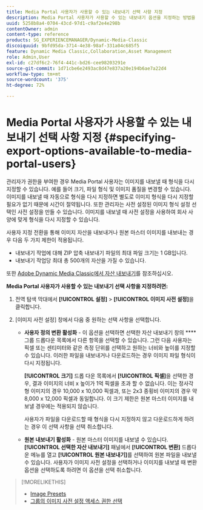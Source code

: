 ```yaml
---
title: Media Portal 사용자가 사용할 수 있는 내보내기 선택 사항 지정
description: Media Portal 사용자가 사용할 수 있는 내보내기 옵션을 지정하는 방법을 알아봅니다.
uuid: 5258b8a4-0704-43cd-97d1-c9af2e4e298b
contentOwner: admin
content-type: reference
products: SG_EXPERIENCEMANAGER/Dynamic-Media-Classic
discoiquuid: 9bfd95da-3714-4e38-98af-331a04c685f5
feature: Dynamic Media Classic,Collaboration,Asset Management
role: Admin,User
exl-id: c27df6c2-76f4-441c-bd26-cee98203291e
source-git-commit: 1d71cbe6e2493ac8d47e837a20e194b6ae7a22d4
workflow-type: tm+mt
source-wordcount: '375'
ht-degree: 72%

---
```


# Media Portal 사용자가 사용할 수 있는 내보내기 선택 사항 지정 {#specifying-export-options-available-to-media-portal-users}

관리자가 권한을 부여한 경우 Media Portal 사용자는 이미지를 내보낼 때 형식을 다시 지정할 수 있습니다. 예를 들어 크기, 파일 형식 및 이미지 품질을 변경할 수 있습니다. 이미지를 내보낼 때 자동으로 형식을 다시 지정하면 별도로 이미지 형식을 다시 지정할 필요가 없기 때문에 시간이 절약됩니다. 또한 관리자는 사전 설정된 이미지 형식 설정 선택인 사전 설정을 만들 수 있습니다. 이미지를 내보낼 때 사전 설정을 사용하여 회사 사양에 맞게 형식을 다시 지정할 수 있습니다.

사용자 지정 전환을 통해 이미지 자산을 내보내거나 원본 마스터 이미지를 내보내는 경우 다음 두 가지 제한이 적용됩니다.

* 내보내기 작업에 대해 ZIP 압축 내보내기 파일의 최대 파일 크기는 1 GB입니다.
* 내보내기 작업당 최대 총 500개의 자산을 가질 수 있습니다.

또한 [Adobe Dynamic Media Classic에서 자산 내보내기](exporting-assets-from-dmc.md#exporting-assets-from_dmc)를 참조하십시오.

**Media Portal 사용자가 사용할 수 있는 내보내기 선택 사항을 지정하려면:**

1. 전역 탐색 막대에서 **[!UICONTROL 설정]** > **[!UICONTROL 이미지 사전 설정]**&#x200B;을 클릭합니다.
1. [이미지 사전 설정] 창에서 다음 중 원하는 선택 사항을 선택합니다.

   * **사용자 정의 변환 활성화**  - 이 옵션을 선택하면 선택한 자산 내보내기 창의  **** 그룹 드롭다운 목록에서 다른 항목을 선택할 수 있습니다. 그런 다음 사용자는 픽셀 또는 센티미터와 같은 측정 단위를 선택하고 원하는 너비와 높이를 지정할 수 있습니다. 이러한 파일을 내보내거나 다운로드하는 경우 이미지 파일 형식이 다시 지정됩니다.

      **[!UICONTROL 크기]** 드롭 다운 목록에서 **[!UICONTROL 픽셀]**&#x200B;을 선택한 경우, 결과 이미지의 너비 x 높이가 1억 픽셀을 초과 할 수 없습니다. 이는 정사각형 이미지의 경우 10,000 x 10,000 픽셀과, 또는 2x3 종횡비 이미지의 경우 약 8,000 x 12,000 픽셀과 동일합니다. 이 크기 제한은 원본 마스터 이미지를 내보낼 경우에는 적용되지 않습니다.

      사용자가 파일을 다운로드할 때 형식을 다시 지정하지 않고 다운로드하게 하려는 경우 이 선택 사항을 선택 취소합니다.

   * **원본 내보내기 활성화**  - 원본 마스터 이미지를 내보낼 수 있습니다. **[!UICONTROL 선택한 자산 내보내기]** 패널에서 **[!UICONTROL 변환]** 드롭다운 메뉴를 열고 **[!UICONTROL 원본 내보내기]**&#x200B;를 선택하여 원본 파일을 내보낼 수 있습니다. 사용자가 이미지 사전 설정을 선택하거나 이미지를 내보낼 때 변환 옵션을 선택하도록 하려면 이 옵션을 선택 취소합니다.

>[!MORELIKETHIS]
>
>* [Image Presets](application-setup.md#image_presets)
>* [그룹의 이미지 사전 설정 액세스 권한 선택](creating-media-portal-groups.md#choosing_image_preset_access_permissions_for_a_group)

